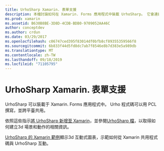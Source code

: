 ```yaml
---
title: UrhoSharp Xamarin. 表單支援
description: 本檔討論如何在 Xamarin. Forms 應用程式中裝載 UrhoSharp。 它會連結到相關的指示和範例程式碼。
ms.prod: xamarin
ms.assetid: B630B8BE-3D8D-4CDB-BDB0-9709052AA46C
author: conceptdev
ms.author: crdun
ms.date: 03/29/2017
ms.openlocfilehash: c06747ced395f83014df0bfb8cf89355359566f8
ms.sourcegitcommit: 6b833f44d5fd8dc7ab7f8546e8b7d383e5a989db
ms.translationtype: MT
ms.contentlocale: zh-TW
ms.lasthandoff: 09/18/2019
ms.locfileid: "71105795"
---
```

# <a name="urhosharp-xamarinforms-support"></a>UrhoSharp Xamarin. 表單支援

UrhoSharp 可以裝載于 Xamarin. Forms 應用程式中。 Urho 程式碼可以用 PCL 撰寫，並跨平臺共用。

依照這些指示[將 UrhoSharp 新增至 Xamarin](~/xamarin-forms/user-interface/graphics/urhosharp.md)，並參閱[UrhoSharp 檔](~/graphics-games/urhosharp/using.md)，以取得如何建立3d 場景和動作的相關資訊。

[UrhoSharp 的 Xamarin 範例](https://github.com/xamarin/urho-samples/tree/master/FormsSample)顯示3d 互動式圖表，示範如何從 Xamarin 共用程式碼與 UrhoSharp 互動。
